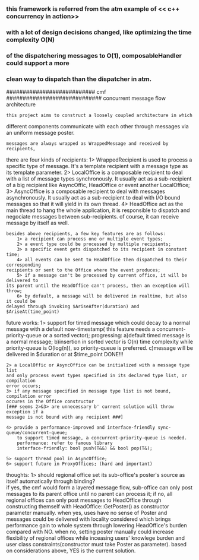 ### this framework is referred from the atm example of << c++ concurrency in action>>
### with a lot of design decisions changed, like optimizing the time complexity O(N) 
### of the dispatchering messages to O(1), composableHandler could support a more   
### clean way to dispatch than the dispatcher in atm.

###########################  cmf  ############################# 
				concurrent message flow architecture

	this project aims to construct a loosely coupled architecture in which 
different components communicate with each other through messages via 
an uniform message poster.

	messages are always wrapped as WrappedMessage and received by recipients, 
there are four kinds of recipients:
		1> WrappedRecipient is used to process a specific type of message. 
	It's a template recipient with a message type as its template parameter.
		2> LocalOffice is a composable recipient to deal with a list of message 
	types synchronously. It usually act as a sub-recipient of a big recipient 
	like AsyncOffic, HeadOffice or event another LocalOffice;
		3> AsyncOffice is a composable recipient to deal with messages
	asynchronously. It usually act as a sub-recipient to deal with I/O 
	bound messages so that it will yield in its own thread. 
		4> HeadOffice act as the main thread to hang the whole application,
	it is responsible to dispatch and negociate messages between sub-recipients.
	of course, it can receive message by itself as well.

	besides above recipients, a few key features are as follows:
		1> a recipient can process one or multiple event types;
		2> a event type could be processed by multiple recipients;
		3> a specific event gets dispatched to its recipient in constant time;
		4> all events can be sent to HeadOffice then dispatched to their corresponding 
	recipients or sent to the Office where the event produces;
		5> if a message can't be processed by current office, it will be delivered to 
	its parent until the HeadOffice can't process, then an exception will throw;
		6> by default, a message will be delivered in realtime, but also it could be 
	delayed through invoking $AriseAfter(duration) and $AriseAt(time_point)

future works:
	1> support for timed message which could decay to a normal message with a default 
	now-timestamp( this feature needs a concurrent-priority-queue or a sorted vector);
		progressing:
			a)default timed message is a normal message;
			b)insertion in sorted vector is O(n) time complexity while priority-queue
		is O(log(n)), so priority-queue is preferred.
			c)message will be delivered in $duration or at $time_point
		DONE!!!

	2> a LocalOffic or AsyncOffice can be initialized with a message type list
	and only process event types specified in its declared type list, or compilation 
	error occurs;
	3> if any message specified in message type list is not bound, compilation error 
	occures in the Office constructor
	[### seems 2>&3> are unnecessary b' current solution will throw exception if a 
	message is not bound with any recipient ###]

	4> provide a performance-improved and interface-friendly sync-queue/concurrent-queue;
		to support timed message, a concurrent-priority-queue is needed.
		performance: refer to famous library
		interface-friendly: bool push(T&&) && bool pop(T&);		

	5> support thread pool in AsyncOffice; 
	6> support future in ProxyOffices; (hard and important)

thoughts:
	1>	should regional office set its sub-office's poster's source as itself automatically 
	through binding?  
			if yes, the cmf would form a layered message flow, sub-office can only post 
		messages to its parent office until no parent can process it;
			if no, all regional offices can only post messages to HeadOffice through 
		constructing themself with HeadOffice::GetPoster() as constructor parameter manually.
			when yes, uses have no sense of Poster and messages could be delivered with 
		locality considered which brings performance gain to whole system through lowering 
		HeadOffice's burden compared with NO.
			when no, setting poster manually could increase flexibility of regional offices 
		while inceasing users' knowlege burden and user class constraints(constructor must 
		take Poster as parameter).
			based on considerations above, YES is the current solution.




		






